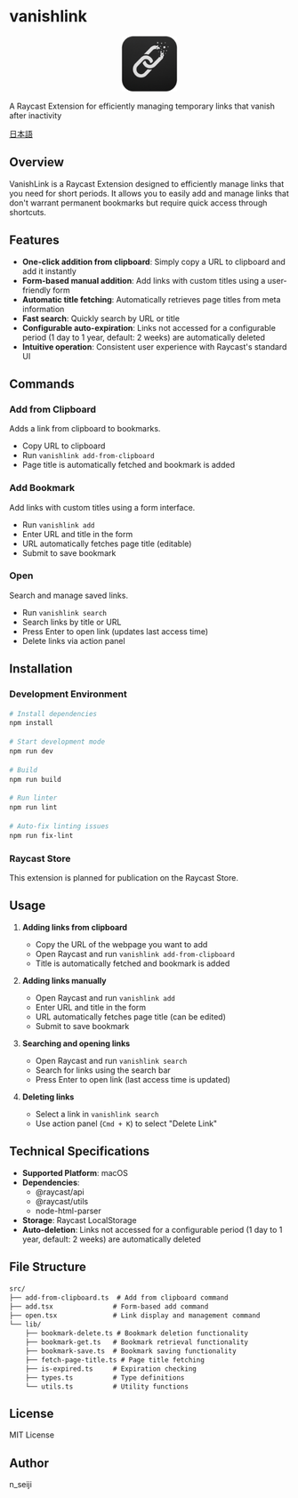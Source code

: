 # vanishlink

<p align="center">
   <img src="assets/extension-icon.png" alt="VanishLink Icon" width="100" height="100">
</p>

A Raycast Extension for efficiently managing temporary links that vanish after inactivity

[日本語](README.ja.md)

## Overview

VanishLink is a Raycast Extension designed to efficiently manage links that you need for short periods. It allows you to easily add and manage links that don't warrant permanent bookmarks but require quick access through shortcuts.

## Features

- **One-click addition from clipboard**: Simply copy a URL to clipboard and add it instantly
- **Form-based manual addition**: Add links with custom titles using a user-friendly form
- **Automatic title fetching**: Automatically retrieves page titles from meta information
- **Fast search**: Quickly search by URL or title
- **Configurable auto-expiration**: Links not accessed for a configurable period (1 day to 1 year, default: 2 weeks) are automatically deleted
- **Intuitive operation**: Consistent user experience with Raycast's standard UI

## Commands

### Add from Clipboard

Adds a link from clipboard to bookmarks.

- Copy URL to clipboard
- Run `vanishlink add-from-clipboard`
- Page title is automatically fetched and bookmark is added

### Add Bookmark

Add links with custom titles using a form interface.

- Run `vanishlink add`
- Enter URL and title in the form
- URL automatically fetches page title (editable)
- Submit to save bookmark

### Open

Search and manage saved links.

- Run `vanishlink search`
- Search links by title or URL
- Press Enter to open link (updates last access time)
- Delete links via action panel

## Installation

### Development Environment

```bash
# Install dependencies
npm install

# Start development mode
npm run dev

# Build
npm run build

# Run linter
npm run lint

# Auto-fix linting issues
npm run fix-lint
```

### Raycast Store

This extension is planned for publication on the Raycast Store.

## Usage

1. **Adding links from clipboard**
   - Copy the URL of the webpage you want to add
   - Open Raycast and run `vanishlink add-from-clipboard`
   - Title is automatically fetched and bookmark is added

2. **Adding links manually**
   - Open Raycast and run `vanishlink add`
   - Enter URL and title in the form
   - URL automatically fetches page title (can be edited)
   - Submit to save bookmark

3. **Searching and opening links**
   - Open Raycast and run `vanishlink search`
   - Search for links using the search bar
   - Press Enter to open link (last access time is updated)

4. **Deleting links**
   - Select a link in `vanishlink search`
   - Use action panel (`Cmd + K`) to select "Delete Link"

## Technical Specifications

- **Supported Platform**: macOS
- **Dependencies**:
  - @raycast/api
  - @raycast/utils
  - node-html-parser
- **Storage**: Raycast LocalStorage
- **Auto-deletion**: Links not accessed for a configurable period (1 day to 1 year, default: 2 weeks) are automatically deleted

## File Structure

```
src/
├── add-from-clipboard.ts  # Add from clipboard command
├── add.tsx               # Form-based add command
├── open.tsx              # Link display and management command
└── lib/
    ├── bookmark-delete.ts # Bookmark deletion functionality
    ├── bookmark-get.ts   # Bookmark retrieval functionality
    ├── bookmark-save.ts  # Bookmark saving functionality
    ├── fetch-page-title.ts # Page title fetching
    ├── is-expired.ts     # Expiration checking
    ├── types.ts          # Type definitions
    └── utils.ts          # Utility functions
```

## License

MIT License

## Author

n_seiji
